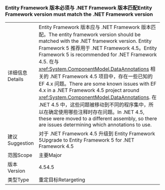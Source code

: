 ### <a name="entity-framework-version-must-match-the-net-framework-version"></a><span data-ttu-id="5d941-101">Entity Framework 版本必须与 .NET Framework 版本匹配</span><span class="sxs-lookup"><span data-stu-id="5d941-101">Entity Framework version must match the .NET Framework version</span></span>

|   |   |
|---|---|
|<span data-ttu-id="5d941-102">详细信息</span><span class="sxs-lookup"><span data-stu-id="5d941-102">Details</span></span>|<span data-ttu-id="5d941-103">Entity Framework 版本应与 .NET Framework 版本匹配。</span><span class="sxs-lookup"><span data-stu-id="5d941-103">The entity framework version should be matched with the .NET framework version.</span></span> <span data-ttu-id="5d941-104">Entity Framework 5 推荐用于 .NET Framework 4.5。</span><span class="sxs-lookup"><span data-stu-id="5d941-104">Entity Framework 5 is recommended for .NET Framework 4.5.</span></span> <span data-ttu-id="5d941-105">在与 <xref:System.ComponentModel.DataAnnotations> 相关的 .NET Framework 4.5 项目中，存在一些已知的 EF 4.x 问题。</span><span class="sxs-lookup"><span data-stu-id="5d941-105">There are some known issues with EF 4.x in a .NET Framework 4.5 project around <xref:System.ComponentModel.DataAnnotations>.</span></span> <span data-ttu-id="5d941-106">在 .NET 4.5 中，这些问题被移动到不同的程序集中，所以在确定使用哪些注释时存在问题。</span><span class="sxs-lookup"><span data-stu-id="5d941-106">In .NET 4.5, these were moved to a different assembly, so there are issues determining which annotations to use.</span></span>|
|<span data-ttu-id="5d941-107">建议</span><span class="sxs-lookup"><span data-stu-id="5d941-107">Suggestion</span></span>|<span data-ttu-id="5d941-108">对于 .NET Framework 4.5 升级到 Entity Framework 5</span><span class="sxs-lookup"><span data-stu-id="5d941-108">Upgrade to Entity Framework 5 for .NET Framework 4.5</span></span>|
|<span data-ttu-id="5d941-109">范围</span><span class="sxs-lookup"><span data-stu-id="5d941-109">Scope</span></span>|<span data-ttu-id="5d941-110">主要</span><span class="sxs-lookup"><span data-stu-id="5d941-110">Major</span></span>|
|<span data-ttu-id="5d941-111">版本</span><span class="sxs-lookup"><span data-stu-id="5d941-111">Version</span></span>|<span data-ttu-id="5d941-112">4.5</span><span class="sxs-lookup"><span data-stu-id="5d941-112">4.5</span></span>|
|<span data-ttu-id="5d941-113">类型</span><span class="sxs-lookup"><span data-stu-id="5d941-113">Type</span></span>|<span data-ttu-id="5d941-114">重定目标</span><span class="sxs-lookup"><span data-stu-id="5d941-114">Retargeting</span></span>|

